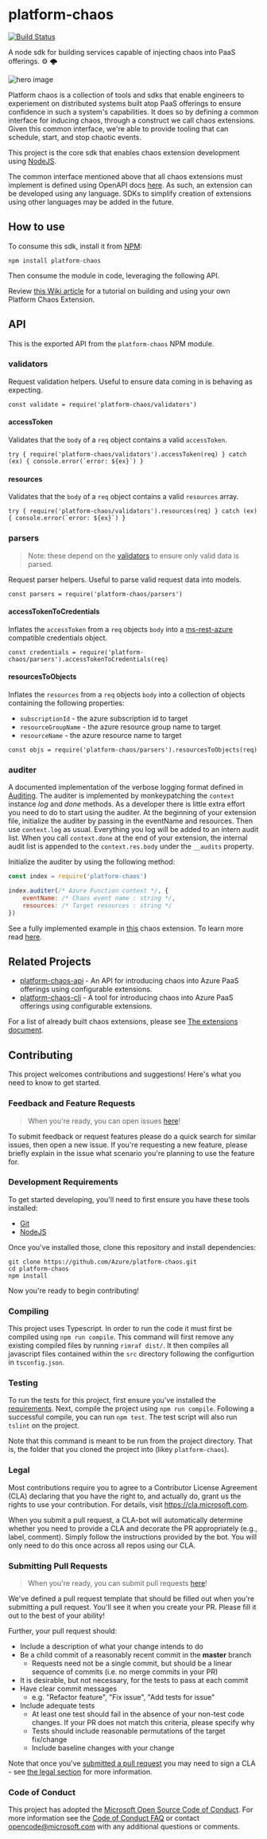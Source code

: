 # platform-chaos


[![Build Status](https://travis-ci.org/Azure/platform-chaos.svg?branch=master)](https://travis-ci.org/Azure/platform-chaos)

A node sdk for building services capable of injecting chaos into PaaS offerings. ⚙️ 🌩 

![hero image](.github/hero.png)

Platform chaos is a collection of tools and sdks that enable engineers to experiement on distributed systems built atop PaaS offerings to ensure confidence in such a system's capabilities. It does so by defining a common interface for inducing chaos, through a construct we call chaos extensions. Given this common interface, we're able to provide tooling that can schedule, start, and stop chaotic events.

This project is the core sdk that enables chaos extension development using [NodeJS](https://nodejs.org).

The common interface mentioned above that all chaos extensions must implement is defined using OpenAPI docs [here](https://rebilly.github.io/ReDoc/?url=https://raw.githubusercontent.com/azure/platform-chaos/master/swagger.yaml). As such, an extension can be developed using any language. SDKs to simplify creation of extensions using other languages may be added in the future.

## How to use

To consume this sdk, install it from [NPM](https://npmjs.com/package/platform-chaos):

```
npm install platform-chaos
```

Then consume the module in code, leveraging the following API.

Review [this Wiki article](https://github.com/Azure/platform-chaos/wiki/Building-an-Azure-Web-App-Chaos-Extension-with-Node.JS) for a tutorial on building and using your own Platform Chaos Extension.

## API

This is the exported API from the `platform-chaos` NPM module.

### validators

Request validation helpers. Useful to ensure data coming in is behaving as expecting.

```
const validate = require('platform-chaos/validators')
```

#### accessToken

Validates that the `body` of a `req` object contains a valid `accessToken`.

```
try { require('platform-chaos/validators').accessToken(req) } catch (ex) { console.error(`error: ${ex}`) }
```

#### resources

Validates that the `body` of a `req` object contains a valid `resources` array.

```
try { require('platform-chaos/validators').resources(req) } catch (ex) { console.error(`error: ${ex}`) }
```

### parsers

> Note: these depend on the [validators](#validators) to ensure only valid data is parsed.

Request parser helpers. Useful to parse valid request data into models.

```
const parsers = require('platform-chaos/parsers')
```

#### accessTokenToCredentials

Inflates the `accessToken` from a `req` objects `body` into a [ms-rest-azure](https://www.npmjs.com/package/ms-rest-azure) compatible   credentials object.

```
const credentials = require('platform-chaos/parsers').accessTokenToCredentials(req)
```

#### resourcesToObjects

Inflates the `resources` from a `req` objects `body` into a collection of objects containing the following properties:

+ `subscriptionId` - the azure subscription id to target
+ `resourceGroupName` - the azure resource group name to target
+ `resourceName` - the azure resource name to target

```
const objs = require('platform-chaos/parsers').resourcesToObjects(req)
```

### auditer

A documented implementation of the verbose logging format defined in [Auditing](https://github.com/Azure/platform-chaos/wiki/Auditing). The auditer is implemented by monkeypatching the `context` instance _log_ and _done_ methods. As a developer there is little extra effort you need to do to start using the auditer. At the beginning of your extension file, initialize the auditer by passing in the eventName and resources. Then use `context.log` as usual. Everything you log will be added to an intern audit list. When you call `context.done` at the end of your extension, the internal audit list is appended to the `context.res.body` under the `__audits` property.

Initialize the auditer by using the following method:
```js
const index = require('platform-chaos')

index.auditer(/* Azure Function context */, {
    eventName: /* Chaos event name : string */,
    resources: /* Target resources : string */
})
```

See a fully implemented example in [this](https://github.com/trstringer/platform-chaos-fn-startstop) chaos extension. To learn more read [here](https://github.com/Azure/platform-chaos/wiki/Auditing#example).

## Related Projects

* [platform-chaos-api](https://github.com/Azure/platform-chaos-api) - An API for introducing chaos into Azure PaaS offerings using configurable extensions.
* [platform-chaos-cli](https://github.com/Azure/platform-chaos-cli) - A tool for introducing chaos into Azure PaaS offerings using configurable extensions.

For a list of already built chaos extensions, please see [The extensions document](EXTENSIONS.md).

## Contributing

This project welcomes contributions and suggestions! Here's what you need to know to get started.

### Feedback and Feature Requests

> When you're ready, you can open issues [here](https://github.com/Azure/platform-chaos/issues)!

To submit feedback or request features please do a quick search for similar issues,
then open a new issue. If you're requesting a new feature, please briefly explain in the issue what scenario you're planning to use the feature for.

### Development Requirements

To get started developing, you'll need to first ensure you have these tools installed:

* [Git](https://git-scm.com)
* [NodeJS](https://nodejs.org)

Once you've installed those, clone this repository and install dependencies:

```
git clone https://github.com/Azure/platform-chaos.git
cd platform-chaos
npm install
```

Now you're ready to begin contributing!

### Compiling

This project uses Typescript. In order to run the code it must first be compiled using `npm run compile`. This command will first remove any existing compiled files by running `rimraf dist/`. It then compiles all javascript files contained within the `src` directory following the configurtion in `tsconfig.json`. 

### Testing

To run the tests for this project, first ensure you've installed the [requirements](#development-requirements). Next, compile the project using `npm run compile`. Following a successful compile, you can run `npm test`. The test script will also run `tslint` on the project. 

Note that this command is meant to be run from the project directory. That is,
the folder that you cloned the project into (likey `platform-chaos`). 

### Legal

Most contributions require you to agree to a Contributor License Agreement (CLA)
declaring that you have the right to, and actually do, grant us the rights to use your contribution.
For details, visit https://cla.microsoft.com.

When you submit a pull request, a CLA-bot will automatically determine whether you need to provide
a CLA and decorate the PR appropriately (e.g., label, comment). Simply follow the instructions
provided by the bot. You will only need to do this once across all repos using our CLA.

### Submitting Pull Requests

> When you're ready, you can submit pull requests [here](https://github.com/Azure/platform-chaos/pulls)!

We've defined a pull request template that should be filled out when you're submitting a pull request. You'll see it when you create your PR. Please fill it out to the best of your ability!

Further, your pull request should: 

* Include a description of what your change intends to do
* Be a child commit of a reasonably recent commit in the **master** branch 
    * Requests need not be a single commit, but should be a linear sequence of commits (i.e. no merge commits in your PR)
* It is desirable, but not necessary, for the tests to pass at each commit
* Have clear commit messages 
    * e.g. "Refactor feature", "Fix issue", "Add tests for issue"
* Include adequate tests 
    * At least one test should fail in the absence of your non-test code changes. If your PR does not match this criteria, please specify why
    * Tests should include reasonable permutations of the target fix/change
    * Include baseline changes with your change

Note that once you've [submitted a pull request](https://github.com/Azure/platform-chaos/pulls) you may need to sign a CLA - see [the legal section](#legal) for more information.

### Code of Conduct

This project has adopted the [Microsoft Open Source Code of Conduct](https://opensource.microsoft.com/codeofconduct/).
For more information see the [Code of Conduct FAQ](https://opensource.microsoft.com/codeofconduct/faq/) or
contact [opencode@microsoft.com](mailto:opencode@microsoft.com) with any additional questions or comments.
